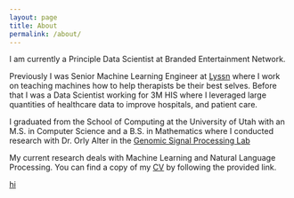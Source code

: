 ```yaml
---
layout: page
title: About
permalink: /about/
---
```


I am currently a Principle Data Scientist at Branded Entertainment Network.

Previously I was Senior Machine Learning Engineer at <a href="http://www.lyssn.io">Lyssn</a> where I work on teaching machines how to help therapists be their best selves.
Before that I was a Data Scientist working for 3M HIS where I leveraged large quantities of healthcare data to improve hospitals, and patient care.

I graduated from the School of Computing at the University of Utah with an M.S. in Computer Science and a B.S. in Mathematics where I conducted research with Dr. Orly Alter in the <a target = "_blank" href = "http://www.alterlab.org">Genomic Signal Processing Lab</a>

My current research deals with Machine Learning and Natural Language Processing.  You can 
find a copy of my <a target = "_blank" href = "/assets/Bertagnolli_CV.pdf">CV</a>
by following the provided link.

[hi](http://google.com)





